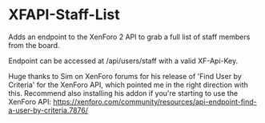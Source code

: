 # XFAPI-Staff-List

Adds an endpoint to the XenForo 2 API to grab a full list of staff members from the board.

Endpoint can be accessed at /api/users/staff with a valid XF-Api-Key.

Huge thanks to Sim on XenForo forums for his release of 'Find User by Criteria' for the XenForo API, which pointed me in the right direction with this. Recommend also installing his addon if you're starting to use the XenForo API: https://xenforo.com/community/resources/api-endpoint-find-a-user-by-criteria.7876/
